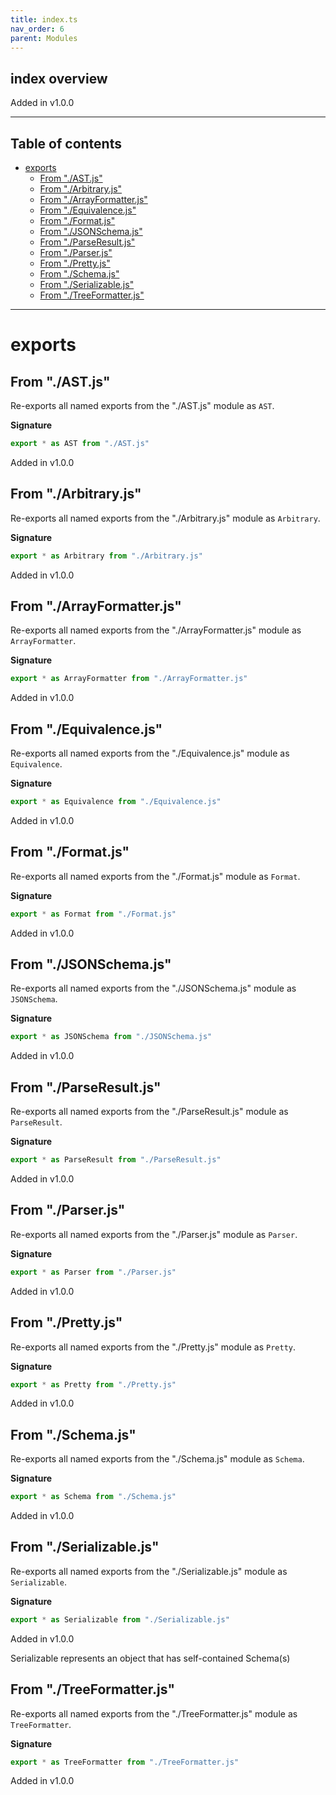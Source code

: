 ```yaml
---
title: index.ts
nav_order: 6
parent: Modules
---
```


## index overview

Added in v1.0.0

---

<h2 class="text-delta">Table of contents</h2>

- [exports](#exports)
  - [From "./AST.js"](#from-astjs)
  - [From "./Arbitrary.js"](#from-arbitraryjs)
  - [From "./ArrayFormatter.js"](#from-arrayformatterjs)
  - [From "./Equivalence.js"](#from-equivalencejs)
  - [From "./Format.js"](#from-formatjs)
  - [From "./JSONSchema.js"](#from-jsonschemajs)
  - [From "./ParseResult.js"](#from-parseresultjs)
  - [From "./Parser.js"](#from-parserjs)
  - [From "./Pretty.js"](#from-prettyjs)
  - [From "./Schema.js"](#from-schemajs)
  - [From "./Serializable.js"](#from-serializablejs)
  - [From "./TreeFormatter.js"](#from-treeformatterjs)

---

# exports

## From "./AST.js"

Re-exports all named exports from the "./AST.js" module as `AST`.

**Signature**

```ts
export * as AST from "./AST.js"
```

Added in v1.0.0

## From "./Arbitrary.js"

Re-exports all named exports from the "./Arbitrary.js" module as `Arbitrary`.

**Signature**

```ts
export * as Arbitrary from "./Arbitrary.js"
```

Added in v1.0.0

## From "./ArrayFormatter.js"

Re-exports all named exports from the "./ArrayFormatter.js" module as `ArrayFormatter`.

**Signature**

```ts
export * as ArrayFormatter from "./ArrayFormatter.js"
```

Added in v1.0.0

## From "./Equivalence.js"

Re-exports all named exports from the "./Equivalence.js" module as `Equivalence`.

**Signature**

```ts
export * as Equivalence from "./Equivalence.js"
```

Added in v1.0.0

## From "./Format.js"

Re-exports all named exports from the "./Format.js" module as `Format`.

**Signature**

```ts
export * as Format from "./Format.js"
```

Added in v1.0.0

## From "./JSONSchema.js"

Re-exports all named exports from the "./JSONSchema.js" module as `JSONSchema`.

**Signature**

```ts
export * as JSONSchema from "./JSONSchema.js"
```

Added in v1.0.0

## From "./ParseResult.js"

Re-exports all named exports from the "./ParseResult.js" module as `ParseResult`.

**Signature**

```ts
export * as ParseResult from "./ParseResult.js"
```

Added in v1.0.0

## From "./Parser.js"

Re-exports all named exports from the "./Parser.js" module as `Parser`.

**Signature**

```ts
export * as Parser from "./Parser.js"
```

Added in v1.0.0

## From "./Pretty.js"

Re-exports all named exports from the "./Pretty.js" module as `Pretty`.

**Signature**

```ts
export * as Pretty from "./Pretty.js"
```

Added in v1.0.0

## From "./Schema.js"

Re-exports all named exports from the "./Schema.js" module as `Schema`.

**Signature**

```ts
export * as Schema from "./Schema.js"
```

Added in v1.0.0

## From "./Serializable.js"

Re-exports all named exports from the "./Serializable.js" module as `Serializable`.

**Signature**

```ts
export * as Serializable from "./Serializable.js"
```

Added in v1.0.0

Serializable represents an object that has self-contained Schema(s)

## From "./TreeFormatter.js"

Re-exports all named exports from the "./TreeFormatter.js" module as `TreeFormatter`.

**Signature**

```ts
export * as TreeFormatter from "./TreeFormatter.js"
```

Added in v1.0.0

